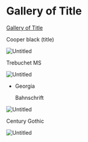 # Gallery of Title

[Gallery of Title](Gallery%20of%20Title%201af7d8c6129d4a74bde162eca0f778ae/Gallery%20of%20Title%207a772be3a580455197ffb6b17e46e1d7.csv)

Cooper black (title)

![Untitled](Gallery%20of%20Title%201af7d8c6129d4a74bde162eca0f778ae/Untitled.png)

Trebuchet MS

![Untitled](Gallery%20of%20Title%201af7d8c6129d4a74bde162eca0f778ae/Untitled%201.png)

- Georgia
    
    
    Bahnschrift
    

![Untitled](Gallery%20of%20Title%201af7d8c6129d4a74bde162eca0f778ae/Untitled%202.png)

Century Gothic

![Untitled](Gallery%20of%20Title%201af7d8c6129d4a74bde162eca0f778ae/Untitled%203.png)